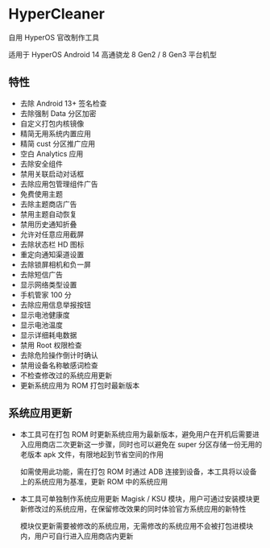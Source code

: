 # HyperCleaner
自用 HyperOS 官改制作工具

适用于 HyperOS Android 14 高通骁龙 8 Gen2 / 8 Gen3 平台机型

## 特性
- 去除 Android 13+ 签名检查
- 去除强制 Data 分区加密
- 自定义打包内核镜像
- 精简无用系统内置应用
- 精简 cust 分区推广应用
- 空白 Analytics 应用
- 去除安全组件
- 禁用关联启动对话框
- 去除应用包管理组件广告
- 免费使用主题
- 去除主题商店广告
- 禁用主题自动恢复
- 禁用历史通知折叠
- 允许对任意应用截屏
- 去除状态栏 HD 图标
- 重定向通知渠道设置
- 去除锁屏相机和负一屏
- 去除短信广告
- 显示网络类型设置
- 手机管家 100 分
- 去除应用信息举报按钮
- 显示电池健康度
- 显示电池温度
- 显示详细耗电数据
- 禁用 Root 权限检查
- 去除危险操作倒计时确认
- 禁用设备名称敏感词检查
- 不检查修改过的系统应用更新
- 更新系统应用为 ROM 打包时最新版本

## 系统应用更新
- 本工具可在打包 ROM 时更新系统应用为最新版本，避免用户在开机后需要进入应用商店二次更新这一步骤，同时也可以避免在 super 分区存储一份无用的老版本 apk 文件，有限地起到节省空间的作用

  如需使用此功能，需在打包 ROM 时通过 ADB 连接到设备，本工具将以设备上的系统应用为基准，更新 ROM 中的系统应用
- 本工具可单独制作系统应用更新 Magisk / KSU 模块，用户可通过安装模块更新修改过的系统应用，在保留修改效果的同时体验官方系统应用的新特性

  模块仅更新需要被修改的系统应用，无需修改的系统应用不会被打包进模块内，用户可自行进入应用商店内更新